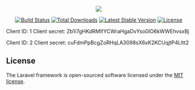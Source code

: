 <p align="center"><img src="https://laravel.com/assets/img/components/logo-laravel.svg"></p>

<p align="center">
<a href="https://travis-ci.org/laravel/framework"><img src="https://travis-ci.org/laravel/framework.svg" alt="Build Status"></a>
<a href="https://packagist.org/packages/laravel/framework"><img src="https://poser.pugx.org/laravel/framework/d/total.svg" alt="Total Downloads"></a>
<a href="https://packagist.org/packages/laravel/framework"><img src="https://poser.pugx.org/laravel/framework/v/stable.svg" alt="Latest Stable Version"></a>
<a href="https://packagist.org/packages/laravel/framework"><img src="https://poser.pugx.org/laravel/framework/license.svg" alt="License"></a>
</p>

Client ID: 1
Client secret: Zb1i7gHKdRMlfYCWraHgaDvYso0lO6kWWEhvsxBj

Client ID: 2
Client secret: cuFdmPpBcgZoRHqLA3098sX6xK2KCUqjtP4Lltt2



## License

The Laravel framework is open-sourced software licensed under the [MIT license](https://opensource.org/licenses/MIT).
